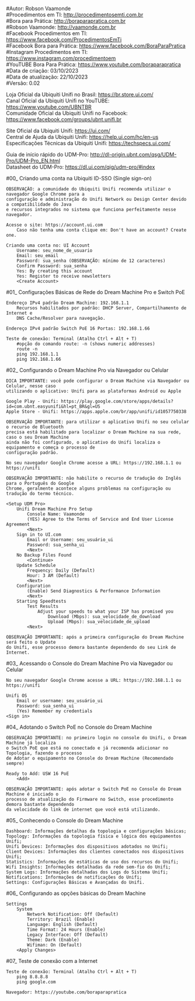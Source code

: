 #Autor: Robson Vaamonde<br>
#Procedimentos em TI: http://procedimentosemti.com.br<br>
#Bora para Prática: http://boraparapratica.com.br<br>
#Robson Vaamonde: http://vaamonde.com.br<br>
#Facebook Procedimentos em TI: https://www.facebook.com/ProcedimentosEmTi<br>
#Facebook Bora para Prática: https://www.facebook.com/BoraParaPratica<br>
#Instagram Procedimentos em TI: https://www.instagram.com/procedimentoem<br>
#YouTUBE Bora Para Prática: https://www.youtube.com/boraparapratica<br>
#Data de criação: 03/10/2023<br>
#Data de atualização: 22/10/2023<br>
#Versão: 0.02

Loja Oficial da Ubiquiti Unifi no Brasil: https://br.store.ui.com/<br>
Canal Oficial da Ubiquiti Unifi no YouTUBE: https://www.youtube.com/UBNTBR<br>
Comunidade Oficial da Ubiquiti Unifi no Facebook: https://www.facebook.com/groups/ubnt.unifi.br

Site Oficial da Ubiquiti Unifi: https://ui.com/<br>
Central de Ajuda da Ubiquiti Unifi: https://help.ui.com/hc/en-us<br>
Especificações Técnicas da Ubiquiti Unifi: https://techspecs.ui.com/

Guia de início rápido do UDM-Pro: http://dl-origin.ubnt.com/qsg/UDM-Pro/UDM-Pro_EN.html<br>
Datasheet do UDM-Pro: https://dl.ui.com/qig/udm-pro/#index

#00_ Criando uma conta na Ubiquiti ID-SSO (Single sign-on)<br>

	OBSERVAÇÃO: a comunidade do Ubiquiti Unifi recomenda utilizar o navegador Google Chrome para a 
	configuração e administração do Unifi Network ou Design Center devido a compatibilidade do Java 
	e recursos integrados no sistema que funciona perfeitamente nesse navegador.
	
	Acesse o site: https://account.ui.com
		Caso não tenha uma conta clique em: Don't have an account? Create one.
	
	Criando uma conta no: UI Account
		Username: seu_nome_de_usuario
		Email: seu_email
		Password: sua_senha (OBSERVAÇÃO: mínimo de 12 caracteres)
		Confirm Password: sua_senha
		Yes: By creating this account
		Yes: Register to receive newsletters
		<Create Account>

#01_ Configurações Básicas de Rede do Dream Machine Pro e Switch PoE<br>

	Endereço IPv4 padrão Dream Machine: 192.168.1.1
		Recursos habilitados por padrão: DHCP Server, Compartilhamento de Internet e
		DNS Cache/Resolver para navegação.

	Endereço IPv4 padrão Switch PoE 16 Portas: 192.168.1.66

	Teste de conexão: Terminal (Atalho Ctrl + Alt + T)
		#opção do comando route: -n (shows numeric addresses)
		route -n
		ping 192.168.1.1
		ping 192.168.1.66

#02_ Configurando o Dream Machine Pro via Navegador ou Celular<br>

	DICA IMPORTANTE: você pode configurar o Dream Machine via Navegador ou Celular, nesse caso
	utilizando o aplicativo: Unifi para as plataformas Android ou Apple

	Google Play - Unifi: https://play.google.com/store/apps/details?id=com.ubnt.easyunifi&hl=pt_BR&gl=US
	Apple Store - Unifi: https://apps.apple.com/br/app/unifi/id1057750338

	OBSERVAÇÃO IMPORTANTE: para utilizar o aplicativo Unifi no seu celular o recurso de Bluetooth
	precisa está habilitado para localizar o Dream Machine na sua rede, caso o seu Dream Machine
	ainda não foi configurado, o aplicativo do Unifi localiza o equipamento e começa o processo de
	configuração padrão.

	No seu navegador Google Chrome acesse a URL: https://192.168.1.1 ou https://unifi
	
	OBSERVAÇÃO IMPORTANTE: não habilite o recurso de tradução do Inglês para o Português do Google
	Chrome, geralmente acontece alguns problemas na configuração ou tradução do termo técnico.

	<Setup UDM Pro>
		Unifi Dream Machine Pro Setup
			Console Name: Vaamonde
			(YES) Agree to the Terms of Service and End User License Agreement
			<Next>
		Sign in to UI.com
			Email or Username: seu_usuário_ui
			Password: sua_senha_ui
			<Next>
		No Backup Files Found
			<Continue>
		Update Schedule
			Frequency: Daily (Default)
			Hour: 3 AM (Default)
			<Next>
		Configuration
			(Enable) Send Diagnostics & Performance Information
			<Next>
		Starting Speedtests
			Test Results
				Adjust your speeds to what your ISP has promised you
					Download (Mbps): sua_velocidade_de_download
					Upload (Mbps): sua_velocidade_de_upload
			<Next>

	OBSERVAÇÃO IMPORTANTE: após a primeira configuração do Dream Machine será feito o Update
	do Unifi, esse processo demora bastante dependendo do seu Link de Internet.

#03_ Acessando o Console do Dream Machine Pro via Navegador ou Celular<br>

	No seu navegador Google Chrome acesse a URL: https://192.168.1.1 ou https://unifi

	Unifi OS
		Email or username: seu_usuário_ui
		Password: sua_senha_ui
		(Yes) Remember my credentials
	<Sign in>

#04_ Adotando o Switch PoE no Console do Dream Machine<br>

	OBSERVAÇÃO IMPORTANTE: no primeiro login no console do Unifi, o Dream Machine já localiza
	o Switch PoE que está no conectado e já recomenda adicionar no Topologia, fazendo o processo
	de Adotar o equipamento no Console do Dream Machine (Recomendado sempre)

	Ready to Add: USW 16 PoE
		<Add>

	OBSERVAÇÃO IMPORTANTE: após adotar o Switch PoE no Console do Dream Machine é iniciado o 
	processo de atualização do Firmware no Switch, esse procedimento demora bastante dependendo
	da velocidade do link de internet que você está utilizando.

#05_ Conhecendo o Console do Dream Machine<br>

	Dashboard: Informações detalhas da topologia e configurações básicas;
	Topology: Informações da topologia física e lógica dos equipamentos Unifi;
	Unifi Devices: Informações dos dispositivos adotados no Unifi;
	Client Devices: Informações dos clientes conectados nos dispositivos Unifi;
	Statistics: Informações de estáticas de uso dos recursos do Unifi;
	Wifi Insights: Informações detalhadas da rede sem-fio do Unifi;
	System Logs: Informações detalhadas dos Logs do Sistema Unifi;
	Notifications: Informações de notificações do Unifi;
	Settings: Configurações Básicas e Avançadas do Unifi.

#06_ Configurando as opções básicas do Dream Machine<br>

	Settings
		System
			Network Notification: Off (Default)
			Territory: Brazil (Enable)
			Language: English (Default)
			Time Format: 24 Hours (Enable)
			Legacy Interface: Off (Default)
			Theme: Dark (Enable)
			Wifiman: On (Default)
		<Apply Changes>

#07_ Teste de conexão com a Internet<br>

	Teste de conexão: Terminal (Atalho Ctrl + Alt + T)
		ping 8.8.8.8
		ping google.com

	Navegador: https://youtube.com/boraparapratica